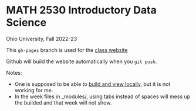 # MATH 2530 Introductory Data Science

Ohio University, Fall 2022-23

This `gh-pages` branch is used for the [class website](https://data-ohio.github.io/MATH2530_Fall22-23/)

Github will build the website automatically when you `git push`.

Notes:
* One is supposed to be able to [build and view locally](https://docs.github.com/en/pages/setting-up-a-github-pages-site-with-jekyll/testing-your-github-pages-site-locally-with-jekyll), but it is not working for me.
* In the week files in _modules/, using tabs instead of spaces will mess up the builded and that week will not show.
